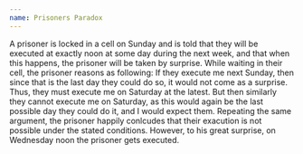 ```yaml
---
name: Prisoners Paradox
---
```


A prisoner is locked in a cell on Sunday and is told that they will be executed at exactly noon at some day during the next week, and that when this happens, the prisoner will be taken by surprise. While waiting in their cell, the prisoner reasons as following: If they execute me next Sunday, then since that is the last day they could do so, it would not come as a surprise. Thus, they must execute me on Saturday at the latest. But then similarly they cannot execute me on Saturday, as this would again be the last possible day they could do it, and I would expect them. Repeating the same argument, the prisoner happily conlcudes that their exacution is not possible under the stated conditions. However, to his great surprise, on Wednesday noon the prisoner gets executed.